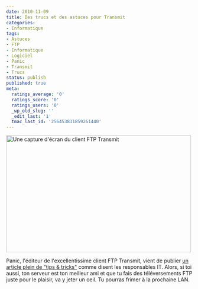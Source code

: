 ```yaml
---
date: 2010-11-09
title: Des trucs et des astuces pour Transmit
categories:
- Informatique
tags:
- Astuces
- FTP
- Informatique
- Logiciel
- Panic
- Transmit
- Trucs
status: publish
published: true
meta:
  ratings_average: '0'
  ratings_score: '0'
  ratings_users: '0'
  _wp_old_slug: ''
  _edit_last: '1'
  tmac_last_id: '256453831859261440'
---
```

<img class="alignnone size-medium wp-image-2493" title="Transmit" src="https://dlgjp9x71cipk.cloudfront.net/2010/11/Transmit-500x316.png" alt="Une capture d'écran du client FTP Transmit" width="500" height="316" />

Panic, l'éditeur de l'excellentissime client FTP Transmit, vient de publier <a title="Article sur le blog de Panic Inc." href="https://www.panic.com/blog/2010/11/15-secrets-of-transmit/">un article plein de "tips &amp; tricks"</a> comme disent les responsables IT. Alors, si toi aussi, ton serveur est ton meilleur ami et que tu fais des téléversements FTP juste pour le plaisir, va y jeter un oeil. Tu pourras frimer à la prochaine LAN.
